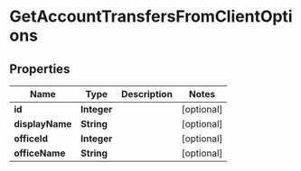 
# GetAccountTransfersFromClientOptions

## Properties
Name | Type | Description | Notes
------------ | ------------- | ------------- | -------------
**id** | **Integer** |  |  [optional]
**displayName** | **String** |  |  [optional]
**officeId** | **Integer** |  |  [optional]
**officeName** | **String** |  |  [optional]



